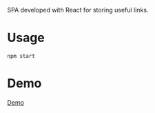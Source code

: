 SPA developed with React for storing useful links.

Usage
================
```
npm start
```
Demo
================
[Demo](https://luispuentesvega.github.io/useful-links/)
